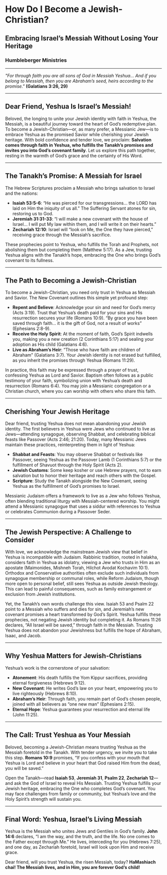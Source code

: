 # How Do I Become a Jewish-Christian?

## Embracing Israel’s Messiah Without Losing Your Heritage

### Humbleberger Ministries

---

_"For through faith you are all sons of God in Messiah Yeshua… And if you belong to Messiah, then you are Abraham’s seed, heirs according to the promise."_
**(Galatians 3:26, 29)**

---

## Dear Friend, Yeshua Is Israel’s Messiah!

Beloved, the longing to unite your Jewish identity with faith in Yeshua, the Messiah, is a beautiful journey toward the heart of God’s redemptive plan. To become a Jewish-Christian—or, as many prefer, a Messianic Jew—is to embrace Yeshua as the promised Savior while cherishing your Jewish heritage. With bold confidence and tender love, we proclaim: **Salvation comes through faith in Yeshua, who fulfills the Tanakh’s promises and invites you into God’s covenant family**. Let us explore this path together, resting in the warmth of God’s grace and the certainty of His Word.

---

## The Tanakh’s Promise: A Messiah for Israel

The Hebrew Scriptures proclaim a Messiah who brings salvation to Israel and the nations:

- **Isaiah 53:5-6**: “He was pierced for our transgressions… the LORD has laid on Him the iniquity of us all.” The Suffering Servant atones for sin, restoring us to God.
- **Jeremiah 31:31-33**: “I will make a new covenant with the house of Israel… I will put My law within them, and I will write it on their hearts.”
- **Zechariah 12:10**: Israel will “look on Me, the One they have pierced,” receiving grace through the Messiah’s sacrifice.

These prophecies point to Yeshua, who fulfills the Torah and Prophets, not abolishing them but completing them (Matthew 5:17). As a Jew, trusting Yeshua aligns with the Tanakh’s hope, embracing the One who brings God’s covenant to its fullness.

---

## The Path to Becoming a Jewish-Christian

To become a Jewish-Christian, you need only trust in Yeshua as Messiah and Savior. The New Covenant outlines this simple yet profound step:

- **Repent and Believe**: Acknowledge your sin and need for God’s mercy (Acts 3:19). Trust that Yeshua’s death paid for your sins and His resurrection secures your life (Romans 10:9). “By grace you have been saved through faith… it is the gift of God, not a result of works” (Ephesians 2:8-9).
- **Receive the Holy Spirit**: At the moment of faith, God’s Spirit indwells you, making you a new creation (2 Corinthians 5:17) and sealing your adoption as His child (Galatians 4:6).
- **Live as Abraham’s Heir**: “Those who have faith are children of Abraham” (Galatians 3:7). Your Jewish identity is not erased but fulfilled, as you inherit the promises through Yeshua (Romans 11:29).

In practice, this faith may be expressed through a prayer of trust, confessing Yeshua as Lord and Savior. Baptism often follows as a public testimony of your faith, symbolizing union with Yeshua’s death and resurrection (Romans 6:4). You may join a Messianic congregation or a Christian church, where you can worship with others who share this faith.

---

## Cherishing Your Jewish Heritage

Dear friend, trusting Yeshua does not mean abandoning your Jewish identity. The first believers in Yeshua were Jews who continued to live as Jews—attending synagogue, observing Shabbat, and celebrating biblical feasts like Passover (Acts 2:46; 21:20). Today, many Messianic Jews maintain these practices, reinterpreting them in light of Yeshua:

- **Shabbat and Feasts**: You may observe Shabbat or festivals like Passover, seeing Yeshua as the Passover Lamb (1 Corinthians 5:7) or the fulfillment of Shavuot through the Holy Spirit (Acts 2).
- **Jewish Customs**: Some keep kosher or use Hebrew prayers, not to earn salvation but to honor their heritage and reach others with the Gospel.
- **Scripture**: Study the Tanakh alongside the New Covenant, seeing Yeshua as the fulfillment of God’s promises to Israel.

Messianic Judaism offers a framework to live as a Jew who follows Yeshua, often blending traditional liturgy with Messiah-centered worship. You might attend a Messianic synagogue that uses a siddur with references to Yeshua or celebrates Communion during a Passover Seder.

---

## The Jewish Perspective: A Challenge to Consider

With love, we acknowledge the mainstream Jewish view that belief in Yeshua is incompatible with Judaism. Rabbinic tradition, rooted in halakha, considers faith in Yeshua as idolatry, viewing a Jew who trusts in Him as an apostate (Maimonides, Mishneh Torah, Hilchot Avodat Kochavim 10:1). Orthodox and Conservative authorities often exclude such individuals from synagogue membership or communal roles, while Reform Judaism, though more open to personal belief, still sees Yeshua as outside Jewish theology. This can lead to painful consequences, such as family estrangement or exclusion from Jewish institutions.

Yet, the Tanakh’s own words challenge this view. Isaiah 53 and Psalm 22 point to a Messiah who suffers and dies for sin, and Jeremiah’s new covenant promises a heart transformed by God’s Spirit. Yeshua fulfills these prophecies, not negating Jewish identity but completing it. As Romans 11:26 declares, “All Israel will be saved,” through faith in the Messiah. Trusting Yeshua does not abandon your Jewishness but fulfills the hope of Abraham, Isaac, and Jacob.

---

## Why Yeshua Matters for Jewish-Christians

Yeshua’s work is the cornerstone of your salvation:

- **Atonement**: His death fulfills the Yom Kippur sacrifices, providing eternal forgiveness (Hebrews 9:12).
- **New Covenant**: He writes God’s law on your heart, empowering you to live righteously (Hebrews 8:10).
- **Abraham’s Heir**: Through faith, you remain part of God’s chosen people, joined with all believers as “one new man” (Ephesians 2:15).
- **Eternal Hope**: Yeshua guarantees your resurrection and eternal life (John 11:25).

---

## The Call: Trust Yeshua as Your Messiah

Beloved, becoming a Jewish-Christian means trusting Yeshua as the Messiah foretold in the Tanakh. With tender urgency, we invite you to take this step. **Romans 10:9** promises, “If you confess with your mouth that Yeshua is Lord and believe in your heart that God raised Him from the dead, you will be saved.”

Open the Tanakh—read **Isaiah 53**, **Jeremiah 31**, **Psalm 22**, **Zechariah 12**—and ask the God of Israel to reveal His Messiah. Trusting Yeshua fulfills your Jewish heritage, embracing the One who completes God’s covenant. You may face challenges from family or community, but Yeshua’s love and the Holy Spirit’s strength will sustain you.

---

## Final Word: Yeshua, Israel’s Living Messiah

Yeshua is the Messiah who unites Jews and Gentiles in God’s family. **John 14:6** declares, “I am the way, and the truth, and the life. No one comes to the Father except through Me.” He lives, interceding for you (Hebrews 7:25), and one day, as Zechariah foretold, Israel will look upon Him and receive grace.

Dear friend, will you trust Yeshua, the risen Messiah, today? **HaMashiach chai! The Messiah lives, and in Him, you are forever God’s child!**